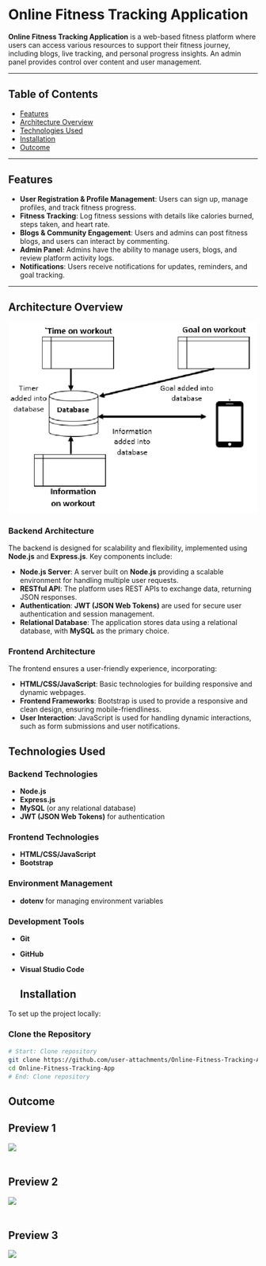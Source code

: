 # Online Fitness Tracking Application

**Online Fitness Tracking Application** is a web-based fitness platform where users can access various resources to support their fitness journey, including blogs, live tracking, and personal progress insights. An admin panel provides control over content and user management.

---

## Table of Contents
- [Features](#features)
- [Architecture Overview](#architecture-overview)
- [Technologies Used](#technologies-used)
- [Installation](#installation)
-  [Outcome](#outcome)

---

## Features

- **User Registration & Profile Management**: Users can sign up, manage profiles, and track fitness progress.
- **Fitness Tracking**: Log fitness sessions with details like calories burned, steps taken, and heart rate.
- **Blogs & Community Engagement**: Users and admins can post fitness blogs, and users can interact by commenting.
- **Admin Panel**: Admins have the ability to manage users, blogs, and review platform activity logs.
- **Notifications**: Users receive notifications for updates, reminders, and goal tracking.

---
## Architecture Overview

![Fitness Diagram](https://github.com/Rajeevdhn/Online-Fitness-Tracking-Application/blob/main/images/architecture.png)

### Backend Architecture
The backend is designed for scalability and flexibility, implemented using **Node.js** and **Express.js**. Key components include:

- **Node.js Server**: A server built on **Node.js** providing a scalable environment for handling multiple user requests.
- **RESTful API**: The platform uses REST APIs to exchange data, returning JSON responses.
- **Authentication**: **JWT (JSON Web Tokens)** are used for secure user authentication and session management.
- **Relational Database**: The application stores data using a relational database, with **MySQL** as the primary choice.

### Frontend Architecture
The frontend ensures a user-friendly experience, incorporating:

- **HTML/CSS/JavaScript**: Basic technologies for building responsive and dynamic webpages.
- **Frontend Frameworks**: Bootstrap is used to provide a responsive and clean design, ensuring mobile-friendliness.
- **User Interaction**: JavaScript is used for handling dynamic interactions, such as form submissions and user notifications.
  
## Technologies Used

### Backend Technologies
- **Node.js**  
- **Express.js**  
- **MySQL** (or any relational database)  
- **JWT (JSON Web Tokens)** for authentication

### Frontend Technologies
- **HTML/CSS/JavaScript**  
- **Bootstrap**  

### Environment Management
- **dotenv** for managing environment variables

### Development Tools
- **Git**  
- **GitHub**  
- **Visual Studio Code**

  ## Installation

To set up the project locally:

### Clone the Repository
```bash
# Start: Clone repository
git clone https://github.com/user-attachments/Online-Fitness-Tracking-App
cd Online-Fitness-Tracking-App
# End: Clone repository
```

## Outcome
<h2>Preview 1</h2>
<img src="https://github.com/user-attachments/assets/b70e1f1c-256c-4ea9-9628-ed1c96d1d8c1"><br><br>
<h2>Preview 2</h2>
<img src="https://github.com/user-attachments/assets/a62df609-73f5-469b-b9c7-a2bfd570c07c"><br><br>
<h2>Preview 3</h2>
<img src="https://github.com/user-attachments/assets/ecc6ee8d-4da0-48c7-8600-312c34c1b473">
